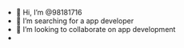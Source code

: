 - 👋 Hi, I’m @98181716
- 👀 I’m searching for a app developer
- 💞️ I’m looking to collaborate on app development
-

<!---
98181716/98181716 is a ✨ special ✨ repository because its `README.md` (this file) appears on your GitHub profile.
You can click the Preview link to take a look at your changes.
--->
